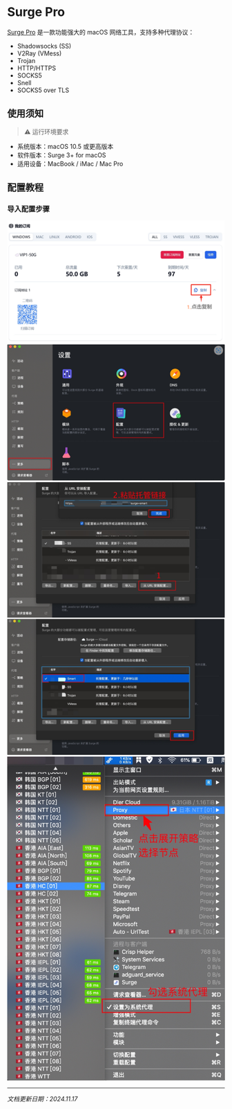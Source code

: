 # Surge Pro

[Surge Pro](https://nssurge.com/buy_now) 是一款功能强大的 macOS 网络工具，支持多种代理协议：

- Shadowsocks (SS)
- V2Ray (VMess)
- Trojan
- HTTP/HTTPS
- SOCKS5
- Snell
- SOCKS5 over TLS

## 使用须知

> ⚠️ 运行环境要求

- 系统版本：macOS 10.5 或更高版本
- 软件版本：Surge 3+ for macOS
- 适用设备：MacBook / iMac / Mac Pro

## 配置教程

### 导入配置步骤

![图一](Surge-01.png)
![图二](Surge-02.png)
![图三](Surge-03.png)
![图四](Surge-04.png)
![图五](Surge-05.png)

---
*文档更新日期：2024.11.17*
